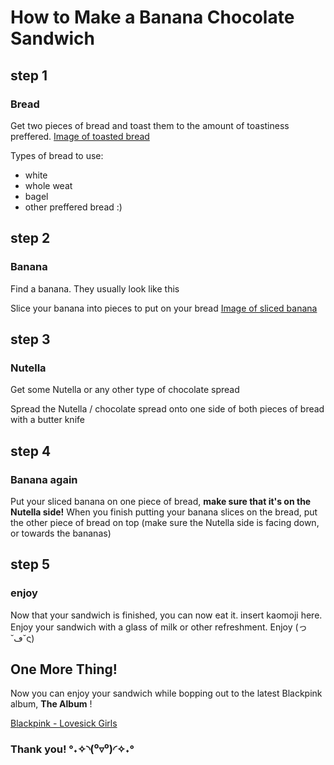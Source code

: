 # How to Make a Banana Chocolate Sandwich

## step 1

### Bread

Get two pieces of bread and toast them to the amount of toastiness preffered.
[Image of toasted bread]()

Types of bread to use:

- white
- whole weat 
- bagel
- other preffered bread :)

## step 2

### Banana

Find a banana. They usually look like this

Slice your banana into pieces to put on your bread
[Image of sliced banana](src="https://www.nationalfoodgroup.com/NFG/media/DownloadedMedia/12687260.jpg")

## step 3

### Nutella

Get some Nutella or any other type of chocolate spread

Spread the Nutella / chocolate spread onto one side of both pieces of bread with a butter knife

## step 4

### Banana again

Put your sliced banana on one piece of bread, **make sure that it's on the Nutella side!**
When you finish putting your banana slices on the bread, put the other piece of bread on top (make sure the Nutella side is facing down, or towards the bananas)

## step 5

### enjoy 

Now that your sandwich is finished, you can now eat it. insert kaomoji here. Enjoy your sandwich with a glass of milk or other refreshment. Enjoy (っ˘ڡ˘ς)

## One More Thing!

Now you can enjoy your sandwich while bopping out to the latest Blackpink album, **The Album** ! 

[Blackpink - Lovesick Girls](https://www.youtube.com/watch?v=dyRsYk0LyA8)

### Thank you! °˖✧◝(⁰▿⁰)◜✧˖° 
